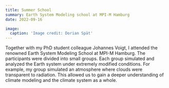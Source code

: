 ```yaml
---
title: Summer School
summary: Earth System Modeling school at MPI-M Hamburg
date: 2022-09-16

image:
  caption: 'Image credit: Dorian Spät'
---
```


Together with my PhD student colleague Johannes Voigt, I attended the renowned Earth System Modeling School at MPI-M Hamburg.
The participants were divided into small groups. Each group simulated and analyzed the Earth system under extremely modified conditions. 
For example, my group simulated an atmosphere where clouds were transparent to radiation. This allowed us to gain a deeper understanding of climate modeling and the climate system as a whole.
